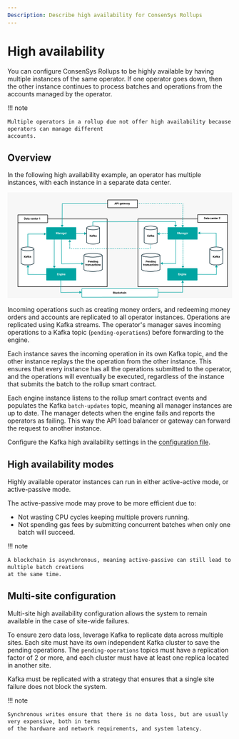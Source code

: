 ```yaml
---
Description: Describe high availability for ConsenSys Rollups
---
```


# High availability

You can configure ConsenSys Rollups to be highly available by having multiple instances of the same
operator. If one operator goes down, then the other instance continues to process batches and
operations from the accounts managed by the operator.

!!! note

    Multiple operators in a rollup due not offer high availability because operators can manage different
    accounts.

## Overview

In the following high availability example, an operator has multiple instances, with each
instance in a separate data center.

![High availability](../Images/HighAvailability.png)

Incoming operations such as creating money orders, and redeeming money orders and accounts are replicated
to all operator instances. Operations are replicated using Kafka streams. The
operator's manager saves incoming operations to a Kafka topic (`pending-operations`) before forwarding
to the engine.

Each instance saves the incoming operation in its own Kafka topic, and the other instance replays the
the operation from the other instance. This ensures that every instance has all the operations
submitted to the operator, and the operations will eventually be executed, regardless of the instance that submits
the batch to the rollup smart contract.

Each engine instance listens to the rollup smart contract events and populates the Kafka `batch-updates`
topic, meaning all manager instances are up to date. The manager detects when the engine fails and
reports the operators as failing. This way the API load balancer or gateway can forward the request
to another instance.

Configure the Kafka high availability settings in the [configuration file](../Reference/Configuration-File.md#hakafka).

## High availability modes

Highly available operator instances can run in either active-active mode, or active-passive mode.

The active-passive mode may prove to be more efficient due to:

* Not wasting CPU cycles keeping multiple provers running.
* Not spending gas fees by submitting concurrent batches when only one batch will succeed.

!!! note

    A blockchain is asynchronous, meaning active-passive can still lead to multiple batch creations
    at the same time.

## Multi-site configuration

Multi-site high availability configuration allows the system to remain available in the case of
site-wide failures.

To ensure zero data loss, leverage Kafka to replicate data across multiple sites. Each site must have
its own independent Kafka cluster to save the pending operations. The `pending-operations` topics must
have a replication factor of 2 or more, and each cluster must have at least one replica located in
another site.

Kafka must be replicated with a strategy that ensures that a single site failure does not block the
system.

!!! note

    Synchronous writes ensure that there is no data loss, but are usually very expensive, both in terms
    of the hardware and network requirements, and system latency.
